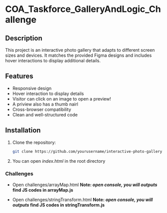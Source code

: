 # COA_Taskforce_GalleryAndLogic_Challenge

## Description
This project is an interactive photo gallery that adapts to different screen sizes and devices. It matches the provided Figma designs and includes hover interactions to display additional details.

## Features
- Responsive design
- Hover interaction to display details
- Visitor can click on an image to open a preview!
- A priview also has a thumb nairl
- Cross-browser compatibility
- Clean and well-structured code

## Installation

1. Clone the repository:
   ```sh
   git clone https://github.com/yourusername/interactive-photo-gallery.git

2. You can open _index.html_ in the root directory

### Challenges 

 - Open challenges/arrayMap.html
 **Note: _open console, you will outputs_ find JS codes in arrayMap.js**

  - Open challenges/stringTransform.html
 **Note: _open console, you will outputs_ find JS codes in stringTransform.js**